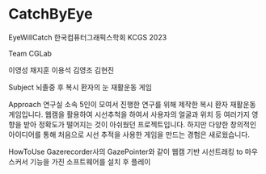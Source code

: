 # CatchByEye
 
EyeWillCatch
한국컴퓨터그래픽스학회 KCGS 2023

Team
CGLab

이영성
채지훈
이용석
김영조
김현진

Subject
뇌졸중 후 복시 환자의 눈 재활운동 게임

Approach
연구실 소속 5인이 모여서 진행한 연구를 위해 제작한 복시 환자 재활운동 게임입니다. 
웹캠을 활용하여 시선추척을 하여서 사용자의 얼굴과 위치 등 여러가지 영향을 받아 정확도가 떨어지는 것이 아쉬웠던 프로젝트입니다. 
하지만 다양한 창의적인 아이디어를 통해 처음으로 시선 추적을 사용한 게임을 만드는 경험은 새로웠습니다.

HowToUse
Gazerecorder사의 GazePointer와 같이 웹캠 기반 시선트래킹 to 마우스커서 기능을 가진 소프트웨어를 설치 후 플레이
